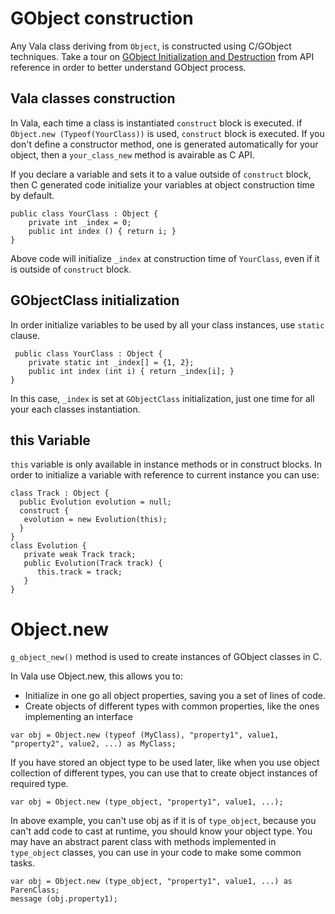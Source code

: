 # GObject construction

Any Vala class deriving from `Object`, is constructed using C/GObject techniques. Take a tour on [GObject Initialization and Destruction](https://developer.gnome.org/gobject/stable/gtype-instantiable-classed.html#gtype-instantiable-classed-init-done) from API reference in order to better understand GObject process.

## Vala classes construction

In Vala, each time a class is instantiated `construct` block is executed.  if `Object.new (Typeof(YourClass))` is used, `construct` block is executed. If you don't define a constructor method, one is generated automatically for your object, then a `your_class_new` method is avairable as C API.

If you declare a variable and sets it to a value outside of `construct` block, then C generated code initialize your variables at object construction time by default.

```
public class YourClass : Object {
    private int _index = 0;
    public int index () { return i; }
}
```

Above code will initialize `_index` at construction time of `YourClass`, even if it is outside of `construct` block.

## GObjectClass initialization

In order initialize variables to be used by all your class instances, use `static` clause.

```
 public class YourClass : Object {
    private static int _index[] = {1, 2};
    public int index (int i) { return _index[i]; }
}
```

In this case, `_index` is set at `GObjectClass` initialization, just one time for all your each classes instantiation.

## this Variable

`this` variable is only available in instance methods or in construct blocks. In order to initialize a variable with reference to current instance you can use:

```
class Track : Object {
  public Evolution evolution = null;
  construct {
   evolution = new Evolution(this);
  }
}
class Evolution {
   private weak Track track;
   public Evolution(Track track) {
      this.track = track;
   }
}
```

# Object.new

`g_object_new()` method is used to create instances of GObject classes in C.

In Vala use Object.new, this allows you to:

* Initialize in one go all object properties, saving you a set of lines of code.
* Create objects of different types with common properties, like the ones implementing an interface

```
var obj = Object.new (typeof (MyClass), "property1", value1, "property2", value2, ...) as MyClass; 
```

If you have stored an object type to be used later, like when you use object collection of different types, you can use that to create object instances of required type.

```
var obj = Object.new (type_object, "property1", value1, ...);
```

In above example, you can't use obj as if it is of `type_object`, because you can't add code to cast at runtime, you  should know your object type. You may have an abstract parent class with methods implemented in `type_object` classes, you can use in your code to make some common tasks.

```
var obj = Object.new (type_object, "property1", value1, ...) as ParenClass;
message (obj.property1);
```



